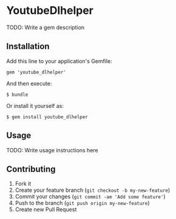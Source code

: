 # YoutubeDlhelper

TODO: Write a gem description

## Installation

Add this line to your application's Gemfile:

    gem 'youtube_dlhelper'

And then execute:

    $ bundle

Or install it yourself as:

    $ gem install youtube_dlhelper

## Usage

TODO: Write usage instructions here

## Contributing

1. Fork it
2. Create your feature branch (`git checkout -b my-new-feature`)
3. Commit your changes (`git commit -am 'Add some feature'`)
4. Push to the branch (`git push origin my-new-feature`)
5. Create new Pull Request
